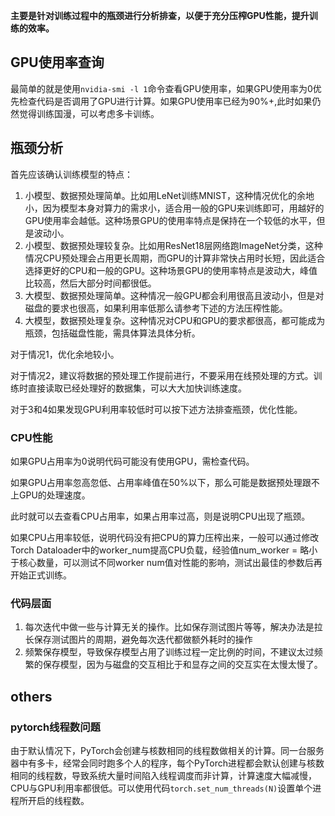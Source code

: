 **主要是针对训练过程中的瓶颈进行分析排查，以便于充分压榨GPU性能，提升训练的效率。**

## GPU使用率查询

最简单的就是使用`nvidia-smi -l 1`命令查看GPU使用率，如果GPU使用率为0优先检查代码是否调用了GPU进行计算。如果GPU使用率已经为90%+,此时如果仍然觉得训练国漫，可以考虑多卡训练。

## 瓶颈分析

首先应该确认训练模型的特点：

1. 小模型、数据预处理简单。比如用LeNet训练MNIST，这种情况优化的余地小，因为模型本身对算力的需求小，适合用一般的GPU来训练即可，用越好的GPU使用率会越低。这种场景GPU的使用率特点是保持在一个较低的水平，但是波动小。
2. 小模型、数据预处理较复杂。比如用ResNet18层网络跑ImageNet分类，这种情况CPU预处理会占用更长周期，而GPU的计算非常快占用时长短，因此适合选择更好的CPU和一般的GPU。这种场景GPU的使用率特点是波动大，峰值比较高，然后大部分时间都很低。
3. 大模型、数据预处理简单。这种情况一般GPU都会利用很高且波动小，但是对磁盘的要求也很高，如果利用率低那么请参考下述的方法压榨性能。
4. 大模型，数据预处理复杂。这种情况对CPU和GPU的要求都很高，都可能成为瓶颈，包括磁盘性能，需具体算法具体分析。

对于情况1，优化余地较小。

对于情况2，建议将数据的预处理工作提前进行，不要采用在线预处理的方式。训练时直接读取已经处理好的数据集，可以大大加快训练速度。

对于3和4如果发现GPU利用率较低时可以按下述方法排查瓶颈，优化性能。

### CPU性能

如果GPU占用率为0说明代码可能没有使用GPU，需检查代码。

如果GPU占用率忽高忽低、占用率峰值在50%以下，那么可能是数据预处理跟不上GPU的处理速度。

此时就可以去查看CPU占用率，如果占用率过高，则是说明CPU出现了瓶颈。

如果CPU占用率较低，说明代码没有把CPU的算力压榨出来，一般可以通过修改Torch Dataloader中的worker_num提高CPU负载，经验值num_worker = 略小于核心数量，可以测试不同worker num值对性能的影响，测试出最佳的参数后再开始正式训练。

### 代码层面

1. 每次迭代中做一些与计算无关的操作。比如保存测试图片等等，解决办法是拉长保存测试图片的周期，避免每次迭代都做额外耗时的操作
2. 频繁保存模型，导致保存模型占用了训练过程一定比例的时间，不建议太过频繁的保存模型，因为与磁盘的交互相比于和显存之间的交互实在太慢太慢了。

## others

### pytorch线程数问题

由于默认情况下，PyTorch会创建与核数相同的线程数做相关的计算。同一台服务器中有多卡，经常会同时跑多个人的程序，每个PyTorch进程都会默认创建与核数相同的线程数，导致系统大量时间陷入线程调度而非计算，计算速度大幅减慢，CPU与GPU利用率都很低。可以使用代码`torch.set_num_threads(N)`设置单个进程所开启的线程数。





